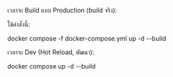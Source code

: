 เวลาจะ Build แบบ Production (build จริง):


ใช้คำสั่งนี้:

docker compose -f docker-compose.yml up -d --build



เวลาจะ Dev (Hot Reload, พัฒนา):


docker compose up -d --build
